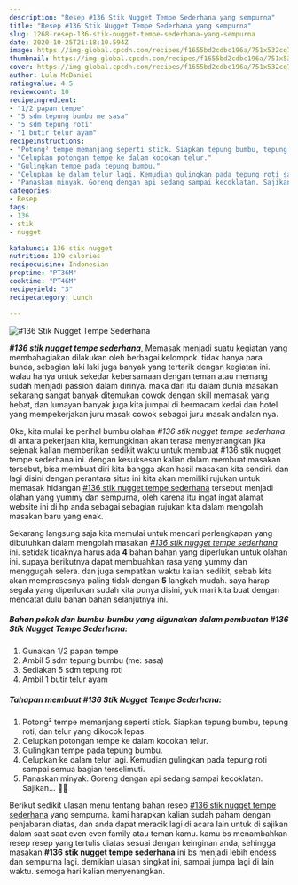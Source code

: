 ```yaml
---
description: "Resep #136 Stik Nugget Tempe Sederhana yang sempurna"
title: "Resep #136 Stik Nugget Tempe Sederhana yang sempurna"
slug: 1268-resep-136-stik-nugget-tempe-sederhana-yang-sempurna
date: 2020-10-25T21:18:10.594Z
image: https://img-global.cpcdn.com/recipes/f1655bd2cdbc196a/751x532cq70/136-stik-nugget-tempe-sederhana-foto-resep-utama.jpg
thumbnail: https://img-global.cpcdn.com/recipes/f1655bd2cdbc196a/751x532cq70/136-stik-nugget-tempe-sederhana-foto-resep-utama.jpg
cover: https://img-global.cpcdn.com/recipes/f1655bd2cdbc196a/751x532cq70/136-stik-nugget-tempe-sederhana-foto-resep-utama.jpg
author: Lula McDaniel
ratingvalue: 4.5
reviewcount: 10
recipeingredient:
- "1/2 papan tempe"
- "5 sdm tepung bumbu me sasa"
- "5 sdm tepung roti"
- "1 butir telur ayam"
recipeinstructions:
- "Potong² tempe memanjang seperti stick. Siapkan tepung bumbu, tepung roti, dan telur yang dikocok lepas."
- "Celupkan potongan tempe ke dalam kocokan telur."
- "Gulingkan tempe pada tepung bumbu."
- "Celupkan ke dalam telur lagi. Kemudian gulingkan pada tepung roti sampai semua bagian terselimuti."
- "Panaskan minyak. Goreng dengan api sedang sampai kecoklatan. Sajikan... 👩‍🍳"
categories:
- Resep
tags:
- 136
- stik
- nugget

katakunci: 136 stik nugget 
nutrition: 139 calories
recipecuisine: Indonesian
preptime: "PT36M"
cooktime: "PT46M"
recipeyield: "3"
recipecategory: Lunch

---
```



![#136 Stik Nugget Tempe Sederhana](https://img-global.cpcdn.com/recipes/f1655bd2cdbc196a/751x532cq70/136-stik-nugget-tempe-sederhana-foto-resep-utama.jpg)

<b><i>#136 stik nugget tempe sederhana</i></b>, Memasak menjadi suatu kegiatan yang membahagiakan dilakukan oleh berbagai kelompok. tidak hanya para bunda, sebagian laki laki juga banyak yang tertarik dengan kegiatan ini. walau hanya untuk sekedar kebersamaan dengan teman atau memang sudah menjadi passion dalam dirinya. maka dari itu dalam dunia masakan sekarang sangat banyak ditemukan cowok dengan skill memasak yang hebat, dan lumayan banyak juga kita jumpai di bermacam kedai dan hotel yang mempekerjakan juru masak cowok sebagai juru masak andalan nya.

Oke, kita mulai ke perihal bumbu olahan <i>#136 stik nugget tempe sederhana</i>. di antara pekerjaan kita, kemungkinan akan terasa menyenangkan jika sejenak kalian memberikan sedikit waktu untuk membuat #136 stik nugget tempe sederhana ini. dengan kesuksesan kalian dalam membuat masakan tersebut, bisa membuat diri kita bangga akan hasil masakan kita sendiri. dan lagi disini dengan perantara situs ini kita akan memiliki rujukan untuk memasak hidangan <u>#136 stik nugget tempe sederhana</u> tersebut menjadi olahan yang yummy dan sempurna, oleh karena itu ingat ingat alamat website ini di hp anda sebagai sebagian rujukan kita dalam mengolah masakan baru yang enak.




Sekarang langsung saja kita memulai untuk mencari perlengkapan yang dibutuhkan dalam mengolah masakan <u><i>#136 stik nugget tempe sederhana</i></u> ini. setidak tidaknya harus ada <b>4</b> bahan bahan yang diperlukan untuk olahan ini. supaya berikutnya dapat membuahkan rasa yang yummy dan menggugah selera. dan juga sempatkan waktu kalian sedikit, sebab kita akan memprosesnya paling tidak dengan <b>5</b> langkah mudah. saya harap segala yang diperlukan sudah kita punya disini, yuk mari kita buat dengan mencatat dulu bahan bahan selanjutnya ini.

<!--inarticleads1-->

##### Bahan pokok dan bumbu-bumbu yang digunakan dalam pembuatan #136 Stik Nugget Tempe Sederhana:

1. Gunakan 1/2 papan tempe
1. Ambil 5 sdm tepung bumbu (me: sasa)
1. Sediakan 5 sdm tepung roti
1. Ambil 1 butir telur ayam




<!--inarticleads2-->

##### Tahapan membuat #136 Stik Nugget Tempe Sederhana:

1. Potong² tempe memanjang seperti stick. Siapkan tepung bumbu, tepung roti, dan telur yang dikocok lepas.
1. Celupkan potongan tempe ke dalam kocokan telur.
1. Gulingkan tempe pada tepung bumbu.
1. Celupkan ke dalam telur lagi. Kemudian gulingkan pada tepung roti sampai semua bagian terselimuti.
1. Panaskan minyak. Goreng dengan api sedang sampai kecoklatan. Sajikan... 👩‍🍳




Berikut sedikit ulasan menu tentang bahan resep <u>#136 stik nugget tempe sederhana</u> yang sempurna. kami harapkan kalian sudah paham dengan penjabaran diatas, dan anda dapat meracik lagi di acara lain untuk di sajikan dalam saat saat even even family atau teman kamu. kamu bs menambahkan resep resep yang tertulis diatas sesuai dengan keinginan anda, sehingga masakan <b>#136 stik nugget tempe sederhana</b> ini bs menjadi lebih endess dan sempurna lagi. demikian ulasan singkat ini, sampai jumpa lagi di lain waktu. semoga hari kalian menyenangkan.
